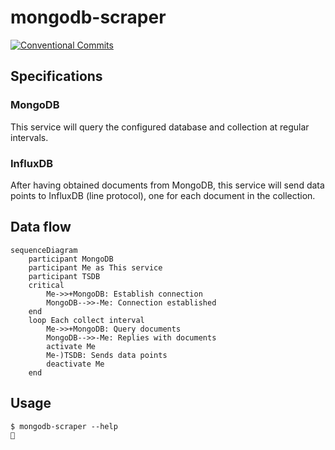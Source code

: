 # mongodb-scraper

[![Conventional Commits](https://img.shields.io/badge/Conventional%20Commits-1.0.0-yellow.svg)](https://conventionalcommits.org)

## Specifications

### MongoDB

This service will query the configured database and collection at regular intervals.

### InfluxDB

After having obtained documents from MongoDB, this service will send data points to InfluxDB (line protocol), one for each document in the collection.

## Data flow

```mermaid
sequenceDiagram
    participant MongoDB
    participant Me as This service
    participant TSDB
    critical
        Me->>+MongoDB: Establish connection
        MongoDB-->>-Me: Connection established
    end
    loop Each collect interval
        Me->>+MongoDB: Query documents
        MongoDB-->>-Me: Replies with documents
        activate Me
        Me-)TSDB: Sends data points
        deactivate Me
    end
```

## Usage

```ShellSession
$ mongodb-scraper --help
🚧
```
